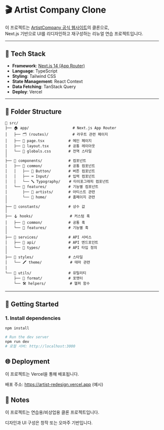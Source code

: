# 🎬 Artist Company Clone

이 프로젝트는 [ArtistCompany 공식 웹사이트](https://www.artistcompany.co.kr/)의 클론으로,  
Next.js 기반으로 UI를 리디자인하고 재구성하는 리뉴얼 연습 프로젝트입니다.

---

## 🔧 Tech Stack

- **Framework**: [Next.js 14 (App Router)](https://nextjs.org/)
- **Language**: TypeScript
- **Styling**: Tailwind CSS
- **State Management**: React Context
- **Data Fetching**: TanStack Query
- **Deploy**: Vercel

---

## 📁 Folder Structure

```
📁 src/
├── 🏠 app/                    # Next.js App Router
│   ├── 🗂️ (routes)/           # 라우트 관련 페이지
│   ├── 📄 page.tsx           # 메인 페이지
│   ├── 📐 layout.tsx         # 공통 레이아웃
│   └── 🎨 globals.css        # 전역 스타일
│
├── 🧩 components/            # 컴포넌트
│   ├── 🧱 common/            # 공통 컴포넌트
│   │   ├── 🔘 Button/        # 버튼 컴포넌트
│   │   ├── ⌨️ Input/         # 입력 컴포넌트
│   │   └── 🔤 Typography/    # 타이포그래피 컴포넌트
│   └── 🎯 features/          # 기능별 컴포넌트
│       ├── 👤 artists/       # 아티스트 관련
│       └── 🏡 home/          # 홈페이지 관련
│
├── 📌 constants/             # 상수 값
│
├── 🪝 hooks/                 # 커스텀 훅
│   ├── 🧱 common/            # 공통 훅
│   └── 🎯 features/          # 기능별 훅
│
├── 🚀 services/              # API 서비스
│   ├── 📡 api/               # API 엔드포인트
│   └── 📄 types/             # API 타입 정의
│
├── 🎨 styles/                # 스타일
│   └── 🖍️ theme/             # 테마 관련
│
└── 🧰 utils/                 # 유틸리티
    ├── 🧹 format/            # 포맷터
    └── 🛠️ helpers/           # 헬퍼 함수

```

---

## 🚀 Getting Started

### 1. Install dependencies

```bash
npm install

# Run the dev server
npm run dev
# 로컬 서버: http://localhost:3000
```

## 🌐 Deployment

이 프로젝트는 Vercel을 통해 배포됩니다.

배포 주소: https://artist-redesign.vercel.app (예시)

## 📝 Notes

이 프로젝트는 연습용/비상업용 클론 프로젝트입니다.

디자인과 UI 구성은 창작 또는 오마주 기반입니다.

```

```
